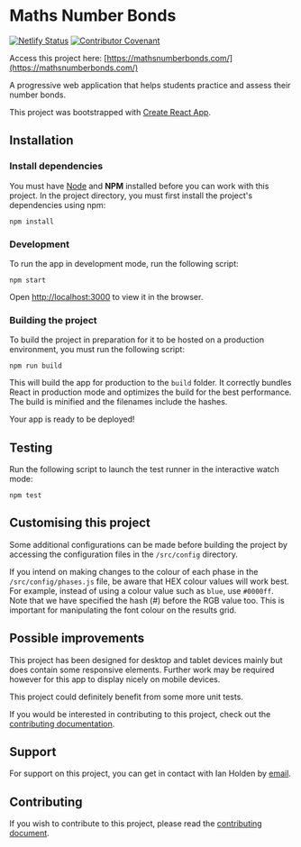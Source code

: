 # Maths Number Bonds

[![Netlify Status](https://api.netlify.com/api/v1/badges/21e301d7-dbc1-4866-a80e-7f4b05f84c20/deploy-status)](https://app.netlify.com/sites/admiring-lumiere-b6c474/deploys)
[![Contributor Covenant](https://img.shields.io/badge/Contributor%20Covenant-v2.0%20adopted-ff69b4.svg)](code_of_conduct.md)

Access this project here: [https://mathsnumberbonds.com/](https://mathsnumberbonds.com/)

A progressive web application that helps students practice and assess their number bonds.

This project was bootstrapped with [Create React App](https://github.com/facebook/create-react-app).

## Installation

### Install dependencies

You must have [Node](https://nodejs.org/en/) and **NPM** installed before you can work with this project. In the project directory, you must first install the project's dependencies using npm:

`npm install`

### Development

To run the app in development mode, run the following script:

`npm start`

Open [http://localhost:3000](http://localhost:3000) to view it in the browser.

### Building the project

To build the project in preparation for it to be hosted on a production environment, you must run the following script:

`npm run build`

This will build the app for production to the `build` folder. It correctly bundles React in production mode and optimizes the build for the best performance. The build is minified and the filenames include the hashes.

Your app is ready to be deployed!

## Testing

Run the following script to launch the test runner in the interactive watch mode:

`npm test`

## Customising this project

Some additional configurations can be made before building the project by accessing the configuration files in the `/src/config` directory.

If you intend on making changes to the colour of each phase in the `/src/config/phases.js` file, be aware that HEX colour values will work best. For example, instead of using a colour value such as `blue`, use `#0000ff`. Note that we have specified the hash (#) before the RGB value too. This is important for manipulating the font colour on the results grid.

## Possible improvements

This project has been designed for desktop and tablet devices mainly but does contain some responsive elements. Further work may be required however for this app to display nicely on mobile devices.

This project could definitely benefit from some more unit tests.

If you would be interested in contributing to this project, check out the [contributing documentation](CONTRIBUTING.md).

## Support

For support on this project, you can get in contact with Ian Holden by [email](mailto:ianholdendev@outlook.com).

## Contributing

If you wish to contribute to this project, please read the [contributing document](CONTRIBUTING.md).